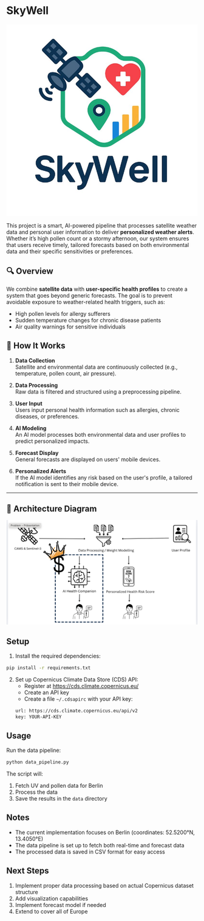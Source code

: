 # SkyWell

![Project Logo](data/images/logo.jpeg)

This project is a smart, AI-powered pipeline that processes satellite weather data and personal user information to deliver **personalized weather alerts**. Whether it’s high pollen count or a stormy afternoon, our system ensures that users receive timely, tailored forecasts based on both environmental data and their specific sensitivities or preferences.

## 🔍 Overview

We combine **satellite data** with **user-specific health profiles** to create a system that goes beyond generic forecasts. The goal is to prevent avoidable exposure to weather-related health triggers, such as:
- High pollen levels for allergy sufferers
- Sudden temperature changes for chronic disease patients
- Air quality warnings for sensitive individuals

## 🔧 How It Works

1. **Data Collection**  
   Satellite and environmental data are continuously collected (e.g., temperature, pollen count, air pressure).

2. **Data Processing**  
   Raw data is filtered and structured using a preprocessing pipeline.

3. **User Input**  
   Users input personal health information such as allergies, chronic diseases, or preferences.

4. **AI Modeling**  
   An AI model processes both environmental data and user profiles to predict personalized impacts.

5. **Forecast Display**  
   General forecasts are displayed on users' mobile devices.

6. **Personalized Alerts**  
   If the AI model identifies any risk based on the user's profile, a tailored notification is sent to their mobile device.

---

## 🧠 Architecture Diagram

![Pipeline Diagram](data/images/pipeline.png)


## Setup

1. Install the required dependencies:
```bash
pip install -r requirements.txt
```

2. Set up Copernicus Climate Data Store (CDS) API:
   - Register at https://cds.climate.copernicus.eu/
   - Create an API key
   - Create a file `~/.cdsapirc` with your API key:
   ```
   url: https://cds.climate.copernicus.eu/api/v2
   key: YOUR-API-KEY
   ```

## Usage

Run the data pipeline:
```bash
python data_pipeline.py
```

The script will:
1. Fetch UV and pollen data for Berlin
2. Process the data
3. Save the results in the `data` directory

## Notes

- The current implementation focuses on Berlin (coordinates: 52.5200°N, 13.4050°E)
- The data pipeline is set up to fetch both real-time and forecast data
- The processed data is saved in CSV format for easy access

## Next Steps

1. Implement proper data processing based on actual Copernicus dataset structure
2. Add visualization capabilities
3. Implement forecast model if needed
4. Extend to cover all of Europe 
